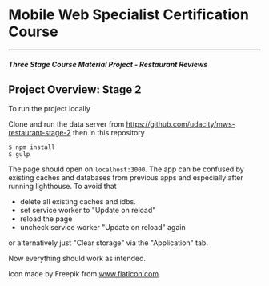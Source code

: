 # Mobile Web Specialist Certification Course
---
#### _Three Stage Course Material Project - Restaurant Reviews_

## Project Overview: Stage 2

To run the project locally

Clone and run the data server from https://github.com/udacity/mws-restaurant-stage-2
then in this repository

    $ npm install
    $ gulp

The page should open on `localhost:3000`.
The app can be confused by existing caches and databases from previous apps and especially after running lighthouse.
To avoid that 
* delete all existing caches and idbs.
* set service worker to "Update on reload"
* reload the page
* uncheck service worker "Update on reload" again

or alternatively just "Clear storage" via the "Application" tab.

Now everything should work as intended.

Icon made by Freepik from www.flaticon.com.

